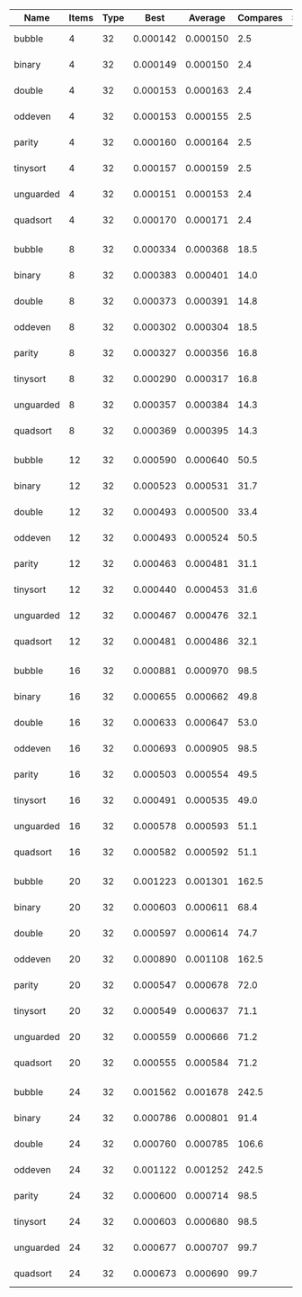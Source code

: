 |      Name |    Items | Type |     Best |  Average |  Compares | Samples |     Distribution |
| --------- | -------- | ---- | -------- | -------- | --------- | ------- | ---------------- |
|    bubble |        4 |   32 | 0.000142 | 0.000150 |       2.5 |    1000 |       random 1-4 |
|    binary |        4 |   32 | 0.000149 | 0.000150 |       2.4 |    1000 |       random 1-4 |
|    double |        4 |   32 | 0.000153 | 0.000163 |       2.4 |    1000 |       random 1-4 |
|   oddeven |        4 |   32 | 0.000153 | 0.000155 |       2.5 |    1000 |       random 1-4 |
|    parity |        4 |   32 | 0.000160 | 0.000164 |       2.5 |    1000 |       random 1-4 |
|  tinysort |        4 |   32 | 0.000157 | 0.000159 |       2.5 |    1000 |       random 1-4 |
| unguarded |        4 |   32 | 0.000151 | 0.000153 |       2.4 |    1000 |       random 1-4 |
|  quadsort |        4 |   32 | 0.000170 | 0.000171 |       2.4 |    1000 |       random 1-4 |
|           |          |      |          |          |           |         |                  |
|    bubble |        8 |   32 | 0.000334 | 0.000368 |      18.5 |    1000 |       random 5-8 |
|    binary |        8 |   32 | 0.000383 | 0.000401 |      14.0 |    1000 |       random 5-8 |
|    double |        8 |   32 | 0.000373 | 0.000391 |      14.8 |    1000 |       random 5-8 |
|   oddeven |        8 |   32 | 0.000302 | 0.000304 |      18.5 |    1000 |       random 5-8 |
|    parity |        8 |   32 | 0.000327 | 0.000356 |      16.8 |    1000 |       random 5-8 |
|  tinysort |        8 |   32 | 0.000290 | 0.000317 |      16.8 |    1000 |       random 5-8 |
| unguarded |        8 |   32 | 0.000357 | 0.000384 |      14.3 |    1000 |       random 5-8 |
|  quadsort |        8 |   32 | 0.000369 | 0.000395 |      14.3 |    1000 |       random 5-8 |
|           |          |      |          |          |           |         |                  |
|    bubble |       12 |   32 | 0.000590 | 0.000640 |      50.5 |    1000 |      random 9-12 |
|    binary |       12 |   32 | 0.000523 | 0.000531 |      31.7 |    1000 |      random 9-12 |
|    double |       12 |   32 | 0.000493 | 0.000500 |      33.4 |    1000 |      random 9-12 |
|   oddeven |       12 |   32 | 0.000493 | 0.000524 |      50.5 |    1000 |      random 9-12 |
|    parity |       12 |   32 | 0.000463 | 0.000481 |      31.1 |    1000 |      random 9-12 |
|  tinysort |       12 |   32 | 0.000440 | 0.000453 |      31.6 |    1000 |      random 9-12 |
| unguarded |       12 |   32 | 0.000467 | 0.000476 |      32.1 |    1000 |      random 9-12 |
|  quadsort |       12 |   32 | 0.000481 | 0.000486 |      32.1 |    1000 |      random 9-12 |
|           |          |      |          |          |           |         |                  |
|    bubble |       16 |   32 | 0.000881 | 0.000970 |      98.5 |    1000 |     random 13-16 |
|    binary |       16 |   32 | 0.000655 | 0.000662 |      49.8 |    1000 |     random 13-16 |
|    double |       16 |   32 | 0.000633 | 0.000647 |      53.0 |    1000 |     random 13-16 |
|   oddeven |       16 |   32 | 0.000693 | 0.000905 |      98.5 |    1000 |     random 13-16 |
|    parity |       16 |   32 | 0.000503 | 0.000554 |      49.5 |    1000 |     random 13-16 |
|  tinysort |       16 |   32 | 0.000491 | 0.000535 |      49.0 |    1000 |     random 13-16 |
| unguarded |       16 |   32 | 0.000578 | 0.000593 |      51.1 |    1000 |     random 13-16 |
|  quadsort |       16 |   32 | 0.000582 | 0.000592 |      51.1 |    1000 |     random 13-16 |
|           |          |      |          |          |           |         |                  |
|    bubble |       20 |   32 | 0.001223 | 0.001301 |     162.5 |    1000 |     random 17-20 |
|    binary |       20 |   32 | 0.000603 | 0.000611 |      68.4 |    1000 |     random 17-20 |
|    double |       20 |   32 | 0.000597 | 0.000614 |      74.7 |    1000 |     random 17-20 |
|   oddeven |       20 |   32 | 0.000890 | 0.001108 |     162.5 |    1000 |     random 17-20 |
|    parity |       20 |   32 | 0.000547 | 0.000678 |      72.0 |    1000 |     random 17-20 |
|  tinysort |       20 |   32 | 0.000549 | 0.000637 |      71.1 |    1000 |     random 17-20 |
| unguarded |       20 |   32 | 0.000559 | 0.000666 |      71.2 |    1000 |     random 17-20 |
|  quadsort |       20 |   32 | 0.000555 | 0.000584 |      71.2 |    1000 |     random 17-20 |
|           |          |      |          |          |           |         |                  |
|    bubble |       24 |   32 | 0.001562 | 0.001678 |     242.5 |    1000 |     random 21-24 |
|    binary |       24 |   32 | 0.000786 | 0.000801 |      91.4 |    1000 |     random 21-24 |
|    double |       24 |   32 | 0.000760 | 0.000785 |     106.6 |    1000 |     random 21-24 |
|   oddeven |       24 |   32 | 0.001122 | 0.001252 |     242.5 |    1000 |     random 21-24 |
|    parity |       24 |   32 | 0.000600 | 0.000714 |      98.5 |    1000 |     random 21-24 |
|  tinysort |       24 |   32 | 0.000603 | 0.000680 |      98.5 |    1000 |     random 21-24 |
| unguarded |       24 |   32 | 0.000677 | 0.000707 |      99.7 |    1000 |     random 21-24 |
|  quadsort |       24 |   32 | 0.000673 | 0.000690 |      99.7 |    1000 |     random 21-24 |

